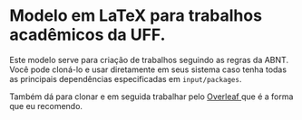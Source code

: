 # Modelo em LaTeX para trabalhos acadêmicos da UFF.

Este modelo serve para criação de trabalhos seguindo as regras da ABNT. Você pode cloná-lo e usar diretamente em seus sistema caso tenha todas as principais dependências especificadas em `input/packages`.

Também dá para clonar e em seguida trabalhar pelo [ Overleaf ](www.overleaf.com) que é a forma que eu recomendo.

